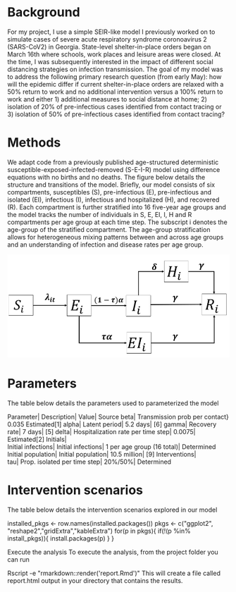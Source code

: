 # Background

For my project, I use a simple SEIR-like model I previously worked on to simulate cases of severe acute respiratory syndrome coronoavirus 2 (SARS-CoV2) in Georgia. State-level shelter-in-place orders began on March 16th where schools, work places and leisure areas were closed. At the time, I was subsequently interested in the impact of different social distancing strategies on infection transmission. The goal of my model was to address the following primary research question (from early May): how will the epidemic differ if current shelter-in-place orders are relaxed with a 50% return to work and no additional intervention versus a 100% return to work and either 1) additional measures to social distance at home; 2) isolation of 20% of pre-infectious cases identified from contact tracing or 3) isolation of 50% of pre-infectious cases identified from contact tracing? 

# Methods
We adapt code from a previously published age-structured deterministic susceptible-exposed-infected-removed (S-E-I-R) model using difference equations with no births and no deaths. The figure below details the structure and transitions of the model. Briefly, our model consists of six compartments, susceptibles (S), pre-infectious (E), pre-infectious and isolated (EI), infectious (I), infectious and hospitalized (H), and recovered (R). Each compartment is further stratified into 16 five-year age groups and the model tracks the number of individuals in S, E, EI, I, H and R compartments per age group at each time step. The subscript i denotes the age-group of the stratified compartment. The age-group stratification allows for heterogeneous mixing patterns between and across age groups and an understanding of infection and disease rates per age group.

![Model structure](/modelstructure.png)

# Parameters
The table below details the parameters used to parameterized the model

Parameter|	Description|	Value|	Source
beta| Transmission prob per contact}	0.035	Estimated[1]
alpha|	Latent period|	5.2 days|	[6]
gamma|	Recovery rate|	7 days|	[5]
delta|	Hospitalization rate per time step|	0.0075|	Estimated[2]
Initials|			
Initial infections|	Initial infections|	1 per age group (16 total)|	Determined
Initial population|	Initial population|	10.5 million|	[9]
Interventions|			
tau|	Prop. isolated per time step|	20%/50%|	Determined


# Intervention scenarios
The table below details the intervention scenarios explored in our model

installed_pkgs <- row.names(installed.packages())
pkgs <- c("ggplot2", "reshape2","gridExtra","kableExtra")
for(p in pkgs){
	if(!(p %in% install_pkgs)){
		install.packages(p)
	}
}

Execute the analysis
To execute the analysis, from the project folder you can run

Rscript -e "rmarkdown::render('report.Rmd')"
This will create a file called report.html output in your directory that contains the results.
